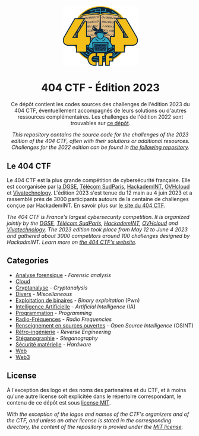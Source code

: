 <div align="center">
  <img src="assets/logo.png" style="width: 40%">
  <h1 style=>404 CTF - Édition 2023</h1>
  <p>
    Ce dépôt contient les codes sources des challenges de l'édition 2023 du 404 CTF, éventuellement accompagnés de leurs solutions ou d'autres ressources complémentaires. Les challenges de l'édition 2022 sont trouvables sur <a href="https://github.com/HackademINT/404CTF-2022">ce dépôt</a>.
  </p>
  <p><i>
    This repository contains the source code for the challenges of the 2023 edition of the 404 CTF, often with their solutions or additional resources. Challenges for the 2022 edition can be found in <a href="https://github.com/HackademINT/404CTF-2022">the following repository</a>.
  </i></p>
</div>

## Le 404 CTF

Le 404 CTF est la plus grande compétition de cybersécurité française. Elle est coorganisée par [la DGSE](https://www.dgse.gouv.fr), [Télécom SudParis](https://www.telecom-sudparis.eu), [HackademINT](https://www.hackademint.org), [OVHcloud](https://www.ovhcloud.com) et [Vivatechnology](https://vivatechnology.com). L'édition 2023 s'est tenue du 12 main au 4 juin 2023 et a rassemblé près de 3000 participants autours de la centaine de challenges conçue par HackademINT. En savoir plus sur [le site du 404 CTF](https://www.404ctf.fr).

*The 404 CTF is France's largest cybersecurity competition. It is organized jointly by the [DGSE](https://www.dgse.gouv.fr), [Télécom SudParis](https://www.telecom-sudparis.eu), [HackademINT](https://www.hackademint.org), [OVHcloud](https://www.ovhcloud.com) and [Vivatechnology](https://vivatechnology.com). The 2023 edition took place from May 12 to June 4 2023 and gathered about 3000 competitors around 100 challenges designed by HackadmINT. Learn more on [the 404 CTF's website](https://www.404ctf.fr).*

## Categories

- [Analyse forensique](AnalyseForensique) - *Forensic analysis*
- [Cloud](Cloud)
- [Cryptanalyse](Cryptanalyse) - *Cryptanalysis*
- [Divers](Divers) - *Miscellaneous*
- [Exploitation de binaires](ExploitationDeBinaires) - *Binary exploitation* (Pwn)
- [Intelligence Artificielle](IntelligenceArtificielle) - *Artificial Intelligence* (IA)
- [Programmation](Programmation) - *Programming*
- [Radio-Fréquences](RadioFrequences) - *Radio Frequencies*
- [Renseignement en sources ouvertes](RenseignementEnSourcesOuvertes) - *Open Source Intelligence* (OSINT)
- [Rétro-ingénierie](RetroIngenierie) - *Reverse Engineering*
- [Stéganographie](Steganographie) - *Steganography*
- [Sécurité matérielle](SecuriteMaterielle) - *Hardware*
- [Web](Web)
- [Web3](Web3)

## License

À l'exception des logo et des noms des partenaires et du CTF, et à moins qu'une autre license soit explicitée dans le répertoire correspondant, le contenu de ce dépôt est sous [license MIT](LICENSE).

*With the exception of the logos and names of the CTF's organizers and of the CTF, and unless an other license is stated in the corresponding directory, the content of the repository is provied under the [MIT license](LICENSE).*
